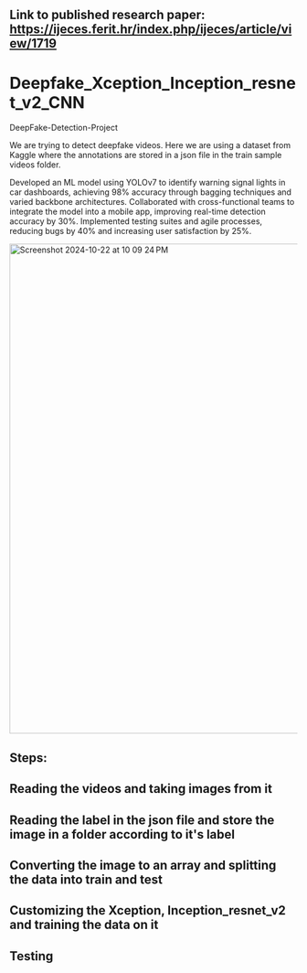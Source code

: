 
## Link to published research paper: https://ijeces.ferit.hr/index.php/ijeces/article/view/1719




# Deepfake_Xception_Inception_resnet_v2_CNN

DeepFake-Detection-Project

We are trying to detect deepfake videos. Here we are using a dataset from Kaggle where the annotations are stored in a json file in the train sample videos folder.




Developed an ML model using YOLOv7 to identify warning signal lights in car dashboards, achieving 98% accuracy through bagging techniques and varied backbone architectures. Collaborated with cross-functional teams to integrate the model into a mobile app, improving real-time detection accuracy by 30%. Implemented testing suites and agile processes, reducing bugs by 40% and increasing user satisfaction by 25%.

<img width="857" alt="Screenshot 2024-10-22 at 10 09 24 PM" src="https://github.com/user-attachments/assets/7f0f86e2-49fc-45f3-9321-6b8c5aa69080">



## Steps:

## Reading the videos and taking images from it
## Reading the label in the json file and store the image in a folder according to it's label
## Converting the image to an array and splitting the data into train and test
## Customizing the Xception, Inception_resnet_v2 and training the data on it
## Testing

